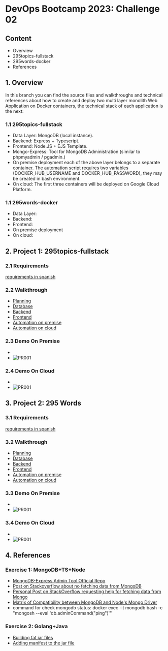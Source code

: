 # DevOps Bootcamp 2023: Challenge 02 #

## Content ##
- Overview
- 295topics-fullstack
- 295words-docker
- References

## 1. Overview ##
In this branch you can find the source files and walkthroughs and technical references about 
how to create and deploy two multi layer monolith Web Application on Docker containers, the technical stack of
each application is the next:

### 1.1 295topics-fullstack ###
- Data Layer: MongoDB (local instance).
- Backend: Express + Typescript.
- Frontend: Node.JS + EJS Template.
- Mongo-Express: Tool for MongoDB Administration (similar to phpmyadmin / pgadmin.)
- On premise deployment each of the above layer belongs to a separate container. The automation script 
requires two variables (DOCKER_HUB_USERNAME and DOCKER_HUB_PASSWORD), they may be created in bash environment.
- On cloud: The first three containers will be deployed on Google Cloud Platform.

### 1.1 295words-docker ###
- Data Layer:
- Backend: 
- Frontend: 
- On premise deployment 
- On cloud: 

## 2. Project 1: 295topics-fullstack ##

### 2.1 Requirements ###
[requirements in spanish](https://github.com/hftamayo/devopsrossrox/blob/desafio02/295topics-fullstack/enunciadosp.md)

### 2.2 Walkthrough ###
* [Planning]()
* [Database]()
* [Backend]() 
* [Frontend]()
* [Automation on premise]()
* [Automation on cloud]()

### 2.3 Demo On Premise ###
* []()
* ![PR001]()

### 2.4 Demo On Cloud ###
* []()
* ![PR001]()

## 3. Project 2: 295 Words ##

### 3.1 Requirements ###
[requirements in spanish](https://github.com/hftamayo/devopsrossrox/blob/desafio02/295topics-fullstack/enunciadosp.md)

### 3.2 Walkthrough ###
* [Planning]()
* [Database]()
* [Backend]() 
* [Frontend]()
* [Automation on premise]()
* [Automation on cloud]()

### 3.3 Demo On Premise ###
* []()
* ![PR001]()

### 3.4 Demo On Cloud ###
* []()
* ![PR001]()

## 4. References ##
### Exercise 1: MongoDB+TS+Node ###
* [MongoDB-Express Admin Tool Official Repo](https://github.com/mongo-express/mongo-express)
* [Post on Stackoverflow about no fetching data from MongoDB](https://stackoverflow.com/questions/63460493/node-with-mongodb-atlas-docker-image-return-empty-array)
* [Personal Post on StackOverflow requesting help for fetching data from Mongo](https://stackoverflow.com/questions/77616244/getting-a-json-with-no-data-between-mongodb-container-and-tsexpress-container)
* [Matrix of Compatibility between MongoDB and Node's Mongo Driver](https://www.mongodb.com/docs/drivers/node/current/compatibility/)
* command for check mongodb status: docker exec -it mongodb bash -c "mongosh --eval 'db.adminCommand(\"ping\")'"

### Exercise 2: Golang+Java ###
* [Building fat jar files](https://jenkov.com/tutorials/maven/maven-build-fat-jar.html)
* [Adding manifest to the jar file](https://stackoverflow.com/questions/73143677/no-main-manifest-attribute-in-jar-file-error-in-maven-project)


